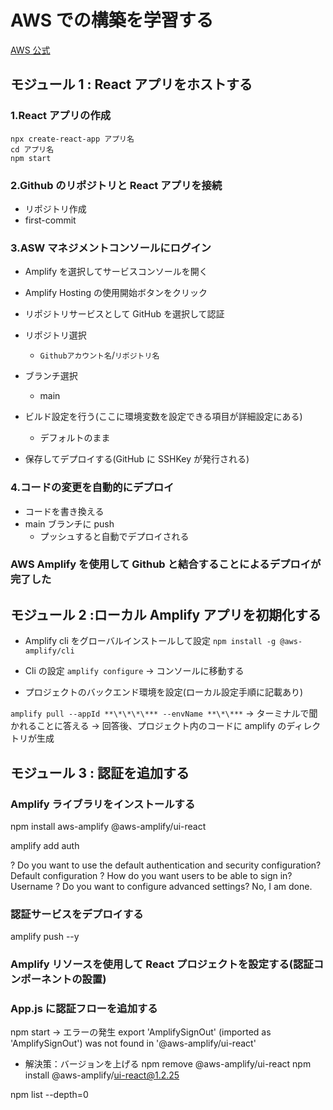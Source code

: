 # AWS での構築を学習する

[AWS 公式](https://aws.amazon.com/jp/getting-started/hands-on/build-react-app-amplify-graphql/module-one/?e=gs2020&p=build-a-react-app-intro)

## モジュール 1 : React アプリをホストする

### 1.React アプリの作成

```
npx create-react-app アプリ名
cd アプリ名
npm start
```

### 2.Github のリポジトリと React アプリを接続

- リポジトリ作成
- first-commit

### 3.ASW マネジメントコンソールにログイン

- Amplify を選択してサービスコンソールを開く
- Amplify Hosting の使用開始ボタンをクリック
- リポジトリサービスとして GitHub を選択して認証

- リポジトリ選択
  - `Githubアカウント名`/`リポジトリ名`
- ブランチ選択
  - main
- ビルド設定を行う(ここに環境変数を設定できる項目が詳細設定にある)

  - デフォルトのまま

- 保存してデプロイする(GitHub に SSHKey が発行される)

### 4.コードの変更を自動的にデプロイ

- コードを書き換える
- main ブランチに push
  - プッシュすると自動でデプロイされる

### AWS Amplify を使用して Github と結合することによるデプロイが完了した

## モジュール 2 :ローカル Amplify アプリを初期化する

- Amplify cli をグローバルインストールして設定
  `npm install -g @aws-amplify/cli`
- Cli の設定
  `amplify configure`
  → コンソールに移動する

- プロジェクトのバックエンド環境を設定(ローカル設定手順に記載あり)

`amplify pull --appId **\*\*\*\*** --envName **\*\***`
→ ターミナルで聞かれることに答える
→ 回答後、プロジェクト内のコードに amplify のディレクトリが生成

## モジュール 3 : 認証を追加する

### Amplify ライブラリをインストールする

npm install aws-amplify @aws-amplify/ui-react

amplify add auth

? Do you want to use the default authentication and security configuration? Default configuration
? How do you want users to be able to sign in? Username
? Do you want to configure advanced settings? No, I am done.

### 認証サービスをデプロイする

amplify push --y

### Amplify リソースを使用して React プロジェクトを設定する(認証コンポーネントの設置)

### App.js に認証フローを追加する

npm start
→ エラーの発生
export 'AmplifySignOut' (imported as 'AmplifySignOut') was not found in '@aws-amplify/ui-react'

- 解決策：バージョンを上げる
  npm remove @aws-amplify/ui-react
  npm install @aws-amplify/ui-react@1.2.25

npm list --depth=0
